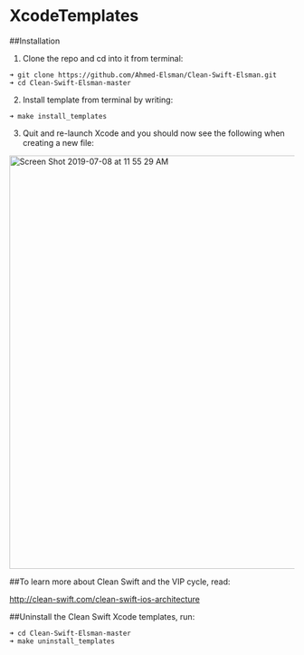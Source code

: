 XcodeTemplates
==============

##Installation

1) Clone the repo and cd into it from terminal:
```
➜ git clone https://github.com/Ahmed-Elsman/Clean-Swift-Elsman.git
➜ cd Clean-Swift-Elsman-master
```
2) Install template from terminal by writing:
```
➜ make install_templates
```
3) Quit and re-launch Xcode and you should now see the following when creating a new file:
<img width="730" alt="Screen Shot 2019-07-08 at 11 55 29 AM" src="https://user-images.githubusercontent.com/8681037/60797377-d4824c80-a177-11e9-8359-4a41124aee3f.png">

##To learn more about Clean Swift and the VIP cycle, read:

http://clean-swift.com/clean-swift-ios-architecture

##Uninstall the Clean Swift Xcode templates, run:
```
➜ cd Clean-Swift-Elsman-master
➜ make uninstall_templates
```
